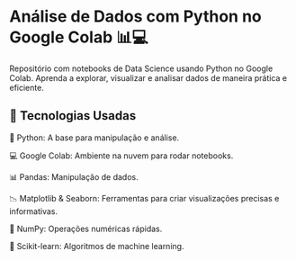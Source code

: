 # Análise de Dados com Python no Google Colab 📊💻
Repositório com notebooks de Data Science usando Python no Google Colab. Aprenda a explorar, visualizar e analisar dados de maneira prática e eficiente.
<br>

## 🔧 Tecnologias Usadas
🐍 Python: A base para manipulação e análise.

💻 Google Colab: Ambiente na nuvem para rodar notebooks.

📊 Pandas: Manipulação de dados.

📉 Matplotlib & Seaborn: Ferramentas para criar visualizações precisas e informativas.

🔢 NumPy: Operações numéricas rápidas.

🤖 Scikit-learn: Algoritmos de machine learning.

